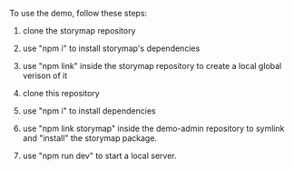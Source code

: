 To use the demo, follow these steps:

1. clone the storymap repository
2. use "npm i" to install storymap's dependencies
3. use "npm link" inside the storymap repository to create a local global verison of it

4. clone this repository
5. use "npm i" to install dependencies
6. use "npm link storymap" inside the demo-admin repository to symlink and "install" the storymap package.
7. use "npm run dev" to start a local server.
